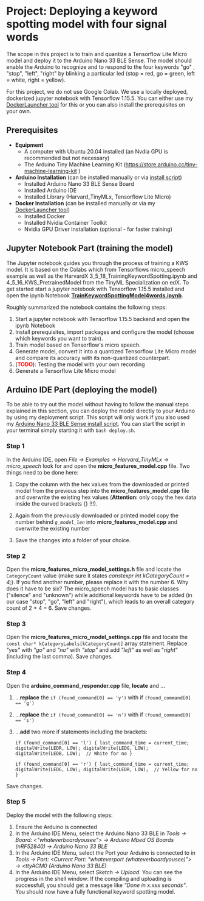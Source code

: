 # **Project: Deploying a keyword spotting model with four signal words**
The scope in this project is to train and quantize a Tensorflow Lite Micro model and deploy it to the Arduino Nano 33 BLE Sense. The model should enable the Arduino to recognize and to respond to the four keywords "go" , "stop", "left", "right" by blinking a particular led (stop = red, go = green, left = white, right = yellow).

For this project, we do not use Google Colab. We use a locally deployed, dockerized jupyter notebook with Tensorflow 1.15.5. You can either use my [DockerLauncher tool](https://github.com/KlausPuchner/DockerLauncher.git) for this or you can also install the prerequisites on your own.

## **Prerequisites**

- **Equipment**
    - A computer with Ubuntu 20.04 installed (an Nvdia GPU is recommended but not necessary)
    - The Arduino Tiny Machine Learning Kit (https://store.arduino.cc/tiny-machine-learning-kit )
- **Arduino Installation** (can be installed manually or via [install script](https://github.com/KlausPuchner/TinyML/tree/main/00_arduino_installer/nano-33-ble-sense))
    - Installed Arduino Nano 33 BLE Sense Board
    - Installed Arduino IDE
    - Installed Library (Harvard_TinyMLx, Tensorflow Lite Micro)
- **Docker Installation** (can be installed manually or via my [DockerLauncher tool](https://github.com/KlausPuchner/DockerLauncher.git))
    - Installed Docker
    - Installed Nvidia Container Toolkit
    - Nvidia GPU Driver Installation (optional - for faster training)

## **Jupyter Notebook Part (training the model)**
The Jupyter notebook guides you through the process of training a KWS model. It is based on the Colabs which from Tensorflows micro_speech example as well as the HarvardX 3_5_18_TrainingKeywordSpotting.ipynb and 4_5_16_KWS_PretrainedModel from the TinyML Specialization on edX. To get started start a jupyter notebook with Tensorflow 1.15.5 installed and open the ipynb Notebook [**TrainKeywordSpottingModel4words.ipynb**](https://github.com/KlausPuchner/TinyML/blob/main/02_projects/keyword_spotting/4words/TrainKeywordSpottingModel4words.ipynb).

Roughly summarized the notebook contains the following steps:

1. Start a jupyter notebook with Tensorflow 1.15.5 backend and open the ipynb Notebook
2. Install prerequisites, import packages and configure the model (choose which keywords you want to train).
3. Train model based on Tensorflow's micro speech.
4. Generate model, convert it into a quantized Tensorflow Lite Micro model and compare its accuracy with its non-quantized counterpart.
5. (<span style="color:red">**TODO**</span>): Testing the model with your own recording
6. Generate a Tensorflow Lite Micro model


## **Arduino IDE Part (deploying the model)**
To be able to try out the model without having to follow the manual steps explained in this section, you can deploy the model directly to your Arduino by using my deployment script. This script will only work if you also used my [Arduino Nano 33 BLE Sense install script](https://github.com/KlausPuchner/TinyML/tree/main/00_arduino_installer/nano-33-ble-sense). You can start the script in your terminal simply starting it with `bash deploy.sh`.

### **Step 1**
In the Arduino IDE, open *File → Examples → Harvard_TinyMLx → micro_speech* look for and open the **micro_features_model.cpp** file.
Two things need to be done here:

1. Copy the column with the hex values from the downloaded or printed model from the previous step into the **micro_features_model.cpp** file and overwrite the existing hex values (**Attention:** only copy the hex data inside the curved brackets {} !!!).

2. Again from the previously downloaded or printed model copy the number behind *`g_model_len`* into **micro_features_model.cpp** and overwrite the existing number

3. Save the changes into a folder of your choice.

### **Step 2**
Open the **micro_features_micro_model_settings.h** file and locate the `CategoryCount` value (make sure it states *constexpr int kCategoryCount = 4;*). If you find another number, please replace it with the number 6. Why does it have to be six? The micro_speech model has to basic classes ("silence" and "unknown") while additional keywords have to be added (in our case "stop", "go", "left" and "right"), which leads to an overall category count of 2 + 4 = 6. Save changes.

### **Step 3**
Open the **micro_features_micro_model_settings.cpp** file and locate the `const char* kCategoryLabels[kCategoryCount]` array statement. Replace *"yes"* with *"go"* and *"no"* with *"stop"* and add *"left"* as well as "*right*" (including the last comma). Save changes.

### **Step 4**
Open the **arduino_command_responder.cpp** file, **locate** and ...

1. ...**replace** the `if (found_command[0] == 'y')` with if `(found_command[0] == 'g')`
2. ...**replace** the `if (found_command[0] == 'n')` with if `(found_command[0] == 's')`
3. ...**add** two more if statements including the brackets:

    `if (found_command[0] == 'l') {
      last_command_time = current_time;
      digitalWrite(LEDR, LOW);
      digitalWrite(LEDG, LOW);
      digitalWrite(LEDB, LOW);  // White for no
    }`

    `if (found_command[0] == 'r') {
      last_command_time = current_time;
      digitalWrite(LEDG, LOW);
      digitalWrite(LEDR, LOW);  // Yellow for no
    }`

Save changes.

### **Step 5**
Deploy the model with the following steps:

1. Ensure the Arduino is connected
2. In the Arduino IDE Menu, select the Arduino Nano 33 BLE in *Tools → Board: <"whateverboardyousee"> → Arduino Mbed OS Boards (nRF52840) → Arduino Nano 33 BLE*
3. In the Arduino IDE Menu, select the Port your Arduino is connected to in *Tools → Port: <Current Port: "whateverport (whateverboardyousee)"> → <ttyACM0 (Arduino Nano 33 BLE)*
4. In the Arduino IDE Menu, select *Sketch → Upload*. You can see the progress in the shell window: If the compiling and uploading is successfull, you should get a message like *"Done in x.xxx seconds"*. You should now have a fully functional keyword spotting model.

